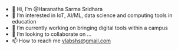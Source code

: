 - 👋 Hi, I’m @Haranatha Sarma Sridhara
- 👀 I’m interested in IoT, AI/ML, data science and computing tools in education
- 🌱 I’m currently working on bringing digital tools within a campus 
- 💞️ I’m looking to collaborate on ...
- 📫 How to reach me vlabshs@gmail.com

<!---
sciencelabshs/sciencelabshs is a ✨ special ✨ repository because its `README.md` (this file) appears on your GitHub profile.
You can click the Preview link to take a look at your changes.
--->

